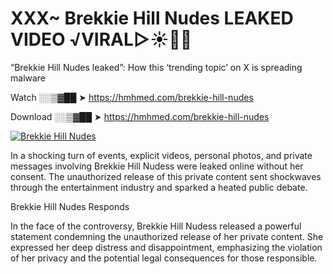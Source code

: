 # XXX~ Brekkie Hill Nudes LEAKED VIDEO ️√VIRAL▷☀️👄💥

“Brekkie Hill Nudes leaked”: How this ‘trending topic’ on X is spreading malware

Watch ░░▒▓██ ➤ https://hmhmed.com/brekkie-hill-nudes

Download ░░▒▓██ ➤ https://hmhmed.com/brekkie-hill-nudes

[![Brekkie Hill Nudes](https://i.imgur.com/dJHk4Zq.gif)](https://hmhmed.com/brekkie-hill-nudes)

In a shocking turn of events, explicit videos, personal photos, and private messages involving Brekkie Hill Nudess were leaked online without her consent. The unauthorized release of this private content sent shockwaves through the entertainment industry and sparked a heated public debate.

Brekkie Hill Nudes Responds

In the face of the controversy, Brekkie Hill Nudess released a powerful statement condemning the unauthorized release of her private content. She expressed her deep distress and disappointment, emphasizing the violation of her privacy and the potential legal consequences for those responsible.